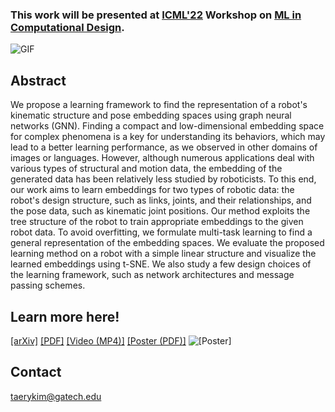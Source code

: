 ### This work will be presented at [ICML'22](icml.cc) Workshop on [ML in Computational Design](http://mlcompdesign.github.io/).
![GIF](/mlcd22-gnn4robots/docs/assets/gnn4robots-icml22mlcd.gif)

## Abstract
We propose a learning framework to find the representation of a robot's kinematic structure and pose embedding spaces using graph neural networks (GNN). Finding a compact and low-dimensional embedding space for complex phenomena is a key for understanding its behaviors, which may lead to a better learning performance, as we observed in other domains of images or languages. However, although numerous applications deal with various types of structural and motion data, the embedding of the generated data has been relatively less studied by roboticists. To this end, our work aims to learn embeddings for two types of robotic data: the robot's design structure, such as links, joints, and their relationships, and the pose data, such as kinematic joint positions. Our method exploits the tree structure of the robot to train appropriate embeddings to the given robot data. To avoid overfitting, we formulate multi-task learning to find a general representation of the embedding spaces. We evaluate the proposed learning method on a robot with a simple linear structure and visualize the learned embeddings using t-SNE. We also study a few design choices of the learning framework, such as network architectures and message passing schemes.

## Learn more here!
[\[arXiv\]](https://arxiv.org/abs/2109.07543)
[\[PDF\]](/mlcd22-gnn4robots/docs/assets/gnn4robots-icml22mlcd.pdf)
[\[Video (MP4)\]](/mlcd22-gnn4robots/docs/assets/icml22-mlcd-gnnrobot.mp4)
[\[Poster (PDF)\]](/mlcd22-gnn4robots/docs/assets/gnn4robots-icml22mlcd-poster.pdf)
![\[Poster\]](/mlcd22-gnn4robots/docs/assets/gnn4robots-icml22mlcd-poster.jpg)

## Contact
[taerykim@gatech.edu](mailto:taerykim@gatech.edu)
